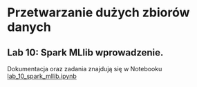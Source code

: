 # Przetwarzanie dużych zbiorów danych

## Lab 10: Spark MLlib wprowadzenie.


Dokumentacja oraz zadania znajdują się w Notebooku [lab_10_spark_mllib.ipynb](lab_10_spark_mllib.ipynb)